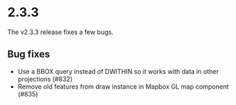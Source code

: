 # 2.3.3

The v2.3.3 release fixes a few bugs.

## Bug fixes

 * Use a BBOX query instead of DWITHIN so it works with data in other projections (#832)
 * Remove old features from draw instance in Mapbox GL map component (#835)

